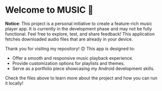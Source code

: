 # Welcome to MUSIC 🎵

**Notice**: This project is a personal initiative to create a feature-rich music player app. It is currently in the development phase and may not be fully functional. Feel free to explore, test, and share feedback!
This application fetches downloaded audio files that are already in your device.

Thank you for visiting my repository! 😊 This app is designed to:

- Offer a smooth and responsive music playback experience.
- Provide customization options for playlists and themes.
- Serve as a portfolio piece showcasing my Android development skills.

Check the files above to learn more about the project and how you can run it locally!
